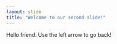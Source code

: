 ```yaml
---
layout: slide
title: "Welcome to our second slide!"
---
```

Hello friend. 
Use the left arrow to go back!
